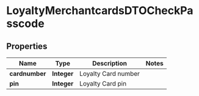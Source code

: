 
# LoyaltyMerchantcardsDTOCheckPasscode

## Properties
Name | Type | Description | Notes
------------ | ------------- | ------------- | -------------
**cardnumber** | **Integer** | Loyalty Card number | 
**pin** | **Integer** | Loyalty Card pin | 




